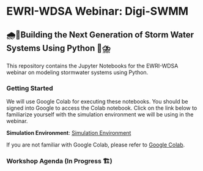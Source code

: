 # EWRI-WDSA Webinar: Digi-SWMM
## 🌧️🐍Building the Next Generation of Storm Water Systems Using Python 🐍⛈️

This repository contains the Jupyter Notebooks for the EWRI-WDSA webinar on modeling stormwater systems using Python.

### Getting Started

We will use Google Colab for executing these notebooks. You should be signed into Google to access the Colab notebook. Click on the link below to familiarize yourself with the simulation environment we will be using in the webinar.

**Simulation Environment**: [Simulation Environment](https://colab.research.google.com/github/abhiramm7/digi-swmm/blob/main/getting_started.ipynb)

If you are not familiar with Google Colab, please refer to [Google Colab](https://colab.research.google.com).

### Workshop Agenda (In Progress 🏗️)
